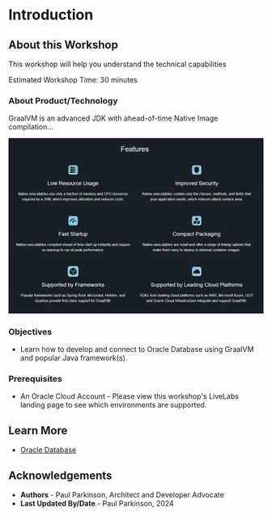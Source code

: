 # Introduction

## About this Workshop

[](youtube:v0nYRueADbo)

This workshop will help you understand the technical capabilities 

Estimated Workshop Time: 30 minutes

### About Product/Technology

GraalVM is an advanced JDK with ahead-of-time Native Image compilation...

![GraalVM features](./images/graalvmfeatures.png " ")

### Objectives

- Learn how to develop and connect to Oracle Database using GraalVM and popular Java framework(s).

### Prerequisites

- An Oracle Cloud Account - Please view this workshop's LiveLabs landing page to see which environments are supported.

## Learn More

* [Oracle Database](https://bit.ly/mswsdatabase)

## Acknowledgements
* **Authors** - Paul Parkinson, Architect and Developer Advocate
* **Last Updated By/Date** - Paul Parkinson, 2024
